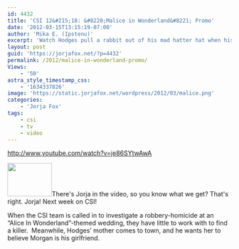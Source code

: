 ```yaml
---
id: 4432
title: 'CSI 12&#215;18: &#8220;Malice in Wonderland&#8221; Promo'
date: '2012-03-15T13:15:19-07:00'
author: 'Mika E. (Ipstenu)'
excerpt: 'Watch Hodges pull a rabbit out of his mad hatter hat when his mother shows up in the lab.'
layout: post
guid: 'https://jorjafox.net/?p=4432'
permalink: /2012/malice-in-wonderland-promo/
Views:
    - '50'
astra_style_timestamp_css:
    - '1634337826'
image: 'https://static.jorjafox.net/wordpress/2012/03/malice.png'
categories:
    - 'Jorja Fox'
tags:
    - csi
    - tv
    - video
---
```


http://www.youtube.com/watch?v=je86SYtwAwA

<img class="alignleft size-thumbnail wp-image-4433" title="malice" src="//static.jorjafox.net/wordpress/2012/03/malice-210x140.png" alt="" width="100" height="75" />There's Jorja in the video, so you know what we get? That's right. Jorja! Next week on CSI!

When the CSI team is called in to investigate a robbery-homicide at an “Alice In Wonderland”-themed wedding, they have little to work with to find a killer.  Meanwhile, Hodges’ mother comes to town, and he wants her to believe Morgan is his girlfriend.